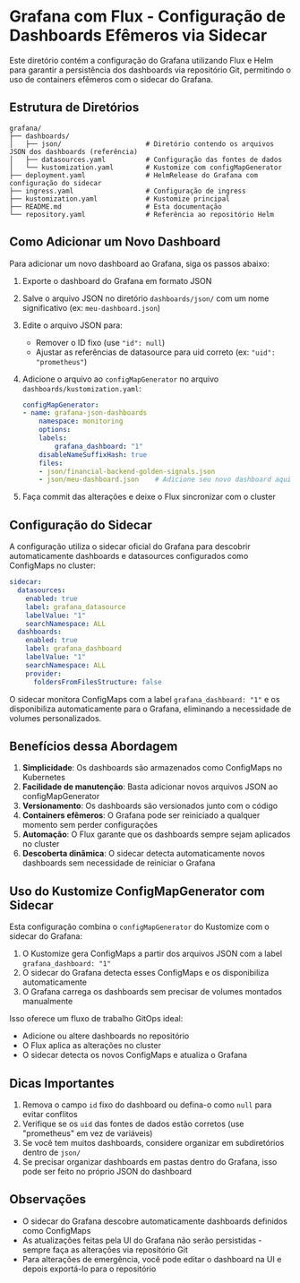 # Grafana com Flux - Configuração de Dashboards Efêmeros via Sidecar

Este diretório contém a configuração do Grafana utilizando Flux e Helm para garantir a persistência dos dashboards via repositório Git, permitindo o uso de containers efêmeros com o sidecar do Grafana.

## Estrutura de Diretórios

```text
grafana/
├── dashboards/
│   ├── json/                     # Diretório contendo os arquivos JSON dos dashboards (referência)
│   ├── datasources.yaml          # Configuração das fontes de dados
│   └── kustomization.yaml        # Kustomize com configMapGenerator
├── deployment.yaml               # HelmRelease do Grafana com configuração do sidecar
├── ingress.yaml                  # Configuração de ingress
├── kustomization.yaml            # Kustomize principal
├── README.md                     # Esta documentação
└── repository.yaml               # Referência ao repositório Helm
```

## Como Adicionar um Novo Dashboard

Para adicionar um novo dashboard ao Grafana, siga os passos abaixo:

1. Exporte o dashboard do Grafana em formato JSON
2. Salve o arquivo JSON no diretório `dashboards/json/` com um nome significativo (ex: `meu-dashboard.json`)
3. Edite o arquivo JSON para:
   - Remover o ID fixo (use `"id": null`)
   - Ajustar as referências de datasource para uid correto (ex: `"uid": "prometheus"`)
4. Adicione o arquivo ao `configMapGenerator` no arquivo `dashboards/kustomization.yaml`:

    ```yaml
    configMapGenerator:
    - name: grafana-json-dashboards
        namespace: monitoring
        options:
        labels:
            grafana_dashboard: "1"
        disableNameSuffixHash: true
        files:
        - json/financial-backend-golden-signals.json
        - json/meu-dashboard.json    # Adicione seu novo dashboard aqui
    ```

5. Faça commit das alterações e deixe o Flux sincronizar com o cluster

## Configuração do Sidecar

A configuração utiliza o sidecar oficial do Grafana para descobrir automaticamente dashboards e datasources configurados como ConfigMaps no cluster:

```yaml
sidecar:
  datasources:
    enabled: true
    label: grafana_datasource
    labelValue: "1"
    searchNamespace: ALL
  dashboards:
    enabled: true
    label: grafana_dashboard
    labelValue: "1"
    searchNamespace: ALL
    provider:
      foldersFromFilesStructure: false
```

O sidecar monitora ConfigMaps com a label `grafana_dashboard: "1"` e os disponibiliza automaticamente para o Grafana, eliminando a necessidade de volumes personalizados.

## Benefícios dessa Abordagem

1. **Simplicidade**: Os dashboards são armazenados como ConfigMaps no Kubernetes
2. **Facilidade de manutenção**: Basta adicionar novos arquivos JSON ao configMapGenerator
3. **Versionamento**: Os dashboards são versionados junto com o código
4. **Containers efêmeros**: O Grafana pode ser reiniciado a qualquer momento sem perder configurações
5. **Automação**: O Flux garante que os dashboards sempre sejam aplicados no cluster
6. **Descoberta dinâmica**: O sidecar detecta automaticamente novos dashboards sem necessidade de reiniciar o Grafana

## Uso do Kustomize ConfigMapGenerator com Sidecar

Esta configuração combina o `configMapGenerator` do Kustomize com o sidecar do Grafana:

1. O Kustomize gera ConfigMaps a partir dos arquivos JSON com a label `grafana_dashboard: "1"`
2. O sidecar do Grafana detecta esses ConfigMaps e os disponibiliza automaticamente
3. O Grafana carrega os dashboards sem precisar de volumes montados manualmente

Isso oferece um fluxo de trabalho GitOps ideal:

- Adicione ou altere dashboards no repositório
- O Flux aplica as alterações no cluster
- O sidecar detecta os novos ConfigMaps e atualiza o Grafana

## Dicas Importantes

1. Remova o campo `id` fixo do dashboard ou defina-o como `null` para evitar conflitos
2. Verifique se os `uid` das fontes de dados estão corretos (use "prometheus" em vez de variáveis)
3. Se você tem muitos dashboards, considere organizar em subdiretórios dentro de `json/`
4. Se precisar organizar dashboards em pastas dentro do Grafana, isso pode ser feito no próprio JSON do dashboard

## Observações

- O sidecar do Grafana descobre automaticamente dashboards definidos como ConfigMaps
- As atualizações feitas pela UI do Grafana não serão persistidas - sempre faça as alterações via repositório Git
- Para alterações de emergência, você pode editar o dashboard na UI e depois exportá-lo para o repositório
